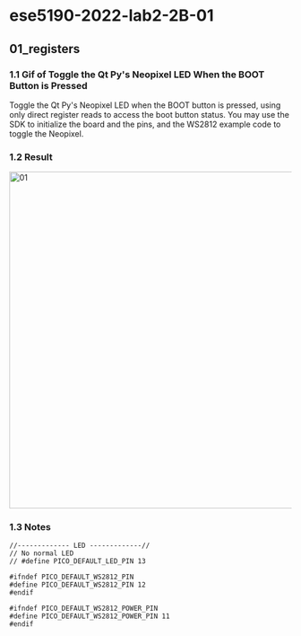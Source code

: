 # ese5190-2022-lab2-2B-01

## 01_registers

### 1.1 Gif of Toggle the Qt Py's Neopixel LED When the BOOT Button is Pressed

Toggle the Qt Py's Neopixel LED when the BOOT button is pressed, using only direct register reads to access the boot button status. You may use the SDK to initialize the board and the pins, and the WS2812 example code to toggle the Neopixel.

### 1.2 Result

<img src="./01_registers.gif" alt="01" width="600"/>

### 1.3 Notes
```
//------------- LED -------------//
// No normal LED
// #define PICO_DEFAULT_LED_PIN 13

#ifndef PICO_DEFAULT_WS2812_PIN
#define PICO_DEFAULT_WS2812_PIN 12
#endif

#ifndef PICO_DEFAULT_WS2812_POWER_PIN
#define PICO_DEFAULT_WS2812_POWER_PIN 11
#endif
```
